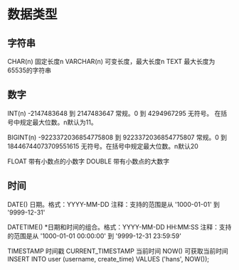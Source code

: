 # 数据类型

## 字符串
CHAR(n)          固定长度n
VARCHAR(n)       可变长度，最大长度n
TEXT             最大长度为65535的字符串

## 数字
INT(n)
	-2147483648 到 2147483647 常规。0 到 4294967295 无符号。
  在括号中规定最大位数。n默认为11。
  
BIGINT(n)
  -9223372036854775808 到 9223372036854775807 常规。0 到 18446744073709551615 无符号。在括号中规定最大位数。n默认20

FLOAT 带有小数点的小数字
DOUBLE 带有小数点的大数字


## 时间
DATE()
  日期。格式：YYYY-MM-DD
  注释：支持的范围是从 '1000-01-01' 到 '9999-12-31'

DATETIME()
  *日期和时间的组合。格式：YYYY-MM-DD HH:MM:SS
  注释：支持的范围是从 '1000-01-01 00:00:00' 到 '9999-12-31 23:59:59'

TIMESTAMP
  时间戳
  CURRENT_TIMESTAMP 当前时间
  NOW() 可获取当前时间
  INSERT INTO user (username, create_time) VALUES ('hans', NOW());
